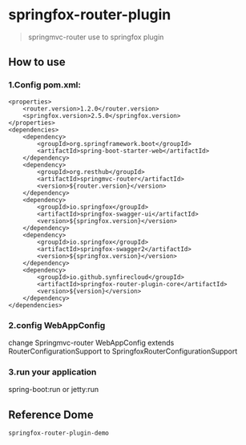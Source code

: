 # springfox-router-plugin

> springmvc-router use to springfox plugin

## How to use

### 1.Config pom.xml:

```
<properties>
	<router.version>1.2.0</router.version>
	<springfox.version>2.5.0</springfox.version>
</properties>
<dependencies>
	<dependency>
		<groupId>org.springframework.boot</groupId>
		<artifactId>spring-boot-starter-web</artifactId>
	</dependency>
	<dependency>
		<groupId>org.resthub</groupId>
		<artifactId>springmvc-router</artifactId>
		<version>${router.version}</version>
	</dependency>
	<dependency>
		<groupId>io.springfox</groupId>
		<artifactId>springfox-swagger-ui</artifactId>
		<version>${springfox.version}</version>
	</dependency>
	<dependency>
		<groupId>io.springfox</groupId>
		<artifactId>springfox-swagger2</artifactId>
		<version>${springfox.version}</version>
	</dependency>
	<dependency>
		<groupId>io.github.synfirecloud</groupId>
		<artifactId>springfox-router-plugin-core</artifactId>
		<version>${version}</version>
	</dependency>
</dependencies>
```

### 2.config WebAppConfig

change Springmvc-router WebAppConfig extends RouterConfigurationSupport to SpringfoxRouterConfigurationSupport

### 3.run your application

spring-boot:run or jetty:run

## Reference Dome

`springfox-router-plugin-demo`